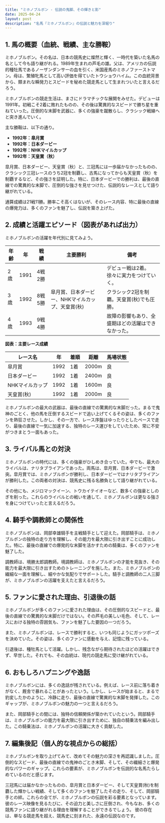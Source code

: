 ```yaml
---
title: "ミホノブルボン - 伝説の鬼脚、その輝きと影"
date: 2025-04-24
layout: post
description: "名馬『ミホノブルボン』の伝説と魅力を深堀り"
---
```


## 1. 馬の概要（血統、戦績、主な勝鞍）

ミホノブルボン。その名は、日本の競馬史に燦然と輝く、一時代を築いた名馬の名として今も語り継がれる。1989年生まれの芦毛の雄。父は、アメリカの伝説的種牡馬であるノーザンダンサーの血を引く、米国産馬のミホノファーストマン。母は、繁殖牝馬として高い評価を得ていたトウショウハイム。この血統背景から、類まれな瞬発力とスピードを秘めた競走馬として生まれついたと言えるだろう。

ミホノブルボンの競走生活は、まさにドラマチックな展開をみせた。デビューは1991年。初戦こそ2着に敗れたものの、その後は驚異的なスピードで勝ち星を重ねていった。圧倒的な末脚を武器に、多くの強豪を蹴散らし、クラシック戦線へと突き進んでいく。

主な勝鞍は、以下の通り。

* **1992年：皐月賞**
* **1992年：日本ダービー**
* **1992年：NHKマイルカップ**
* **1992年：天皇賞（秋）**

皐月賞、日本ダービー、天皇賞（秋）と、三冠馬には一歩届かなかったものの、クラシック三冠レースのうち2冠を制覇し、古馬になってからも天皇賞（秋）を制覇するなど、その強さを証明した。特に、日本ダービーでの勝利は、最後の直線での驚異的な末脚で、圧倒的な強さを見せつけた、伝説的なレースとして語り継がれている。

通算成績は21戦11勝。勝率こそ高くはないが、そのレース内容、特に最後の直線の爆発力は、多くのファンを魅了し、伝説を築き上げた。


## 2. 成績と活躍エピソード（図表があれば出力）

ミホノブルボンの活躍を年代別に見てみよう。

| 年齢 | 年 | 戦績 | 主要勝利 | 備考 |
|---|---|---|---|---|
| 2歳 | 1991 | 4戦2勝 |  | デビュー戦は2着。徐々に実力をつけていく。 |
| 3歳 | 1992 | 8戦5勝 | 皐月賞、日本ダービー、NHKマイルカップ、天皇賞(秋) | クラシック2冠を制覇。天皇賞(秋)でも圧勝。 |
| 4歳 | 1993 | 9戦4勝 |  | 故障の影響もあり、全盛期ほどの活躍はできなかった。 |

**図表：主要レース成績**

| レース名 | 年 | 着順 | 距離 | 馬場状態 |
|---|---|---|---|---|
| 皐月賞 | 1992 | 1着 | 2000m | 良 |
| 日本ダービー | 1992 | 1着 | 2400m | 良 |
| NHKマイルカップ | 1992 | 1着 | 1600m | 良 |
| 天皇賞(秋) | 1992 | 1着 | 2000m | 良 |


ミホノブルボンの最大の武器は、最後の直線での驚異的な末脚だった。まるで鬼神のごとく、他の馬を圧倒するスピードで追い上げてくるその姿は、多くのファンを熱狂させた。しかし、その一方で、レース序盤はゆったりとしたペースで走り、最後の直線で一気に加速する、独特のレース運びをしていたため、常に不安がつきまとう一面もあった。


## 3. ライバル馬との対決

ミホノブルボンの時代には、多くの強豪がひしめき合っていた。中でも、最大のライバルは、ナリタブライアンであった。両馬は、皐月賞、日本ダービーで激突。皐月賞では、ミホノブルボンが勝利し、日本ダービーではナリタブライアンが勝利した。この両者の対決は、競馬史に残る名勝負として語り継がれている。

その他にも、メジロマックイーン、トウカイテイオーなど、数多くの強豪としのぎを削った。これらのライバルとの戦いを通して、ミホノブルボンは更なる強さを身につけていったと言えるだろう。


## 4. 騎手や調教師との関係性

ミホノブルボンは、岡部幸雄騎手を主戦騎手として迎えた。岡部騎手は、ミホノブルボンの独特の走り方を理解し、その能力を最大限に引き出すことに成功した。特に、最後の直線での爆発的な末脚を活かすための騎乗は、多くのファンを魅了した。

調教師は、境勝太郎調教師。境調教師は、ミホノブルボンの才能を見抜き、その能力を最大限に引き出すためのトレーニングを施した。また、ミホノブルボンの繊細な一面を理解し、細やかな気配りでサポートした。騎手と調教師の二人三脚が、ミホノブルボンの活躍を支えたと言えるだろう。


## 5. ファンに愛された理由、引退後の話

ミホノブルボンが多くのファンに愛された理由は、その圧倒的なスピードと、最後の直線での驚異的な末脚だけではない。その芦毛の美しい毛色、そして、レースにおける独特の雰囲気も、ファンを魅了した要因の一つだろう。

また、ミホノブルボンは、レースで勝利すると、いつも同じようにガッツポーズを決めていた。その姿は、多くのファンに感動を与え、記憶に残っている。

引退後は、種牡馬として活躍。しかし、残念ながら期待されたほどの活躍はできず、早世した。それでも、その血統は、現代の競走馬に受け継がれている。


## 6. おもしろハプニングや逸話

ミホノブルボンには、多くの逸話が残されている。例えば、レース前に落ち着きがなく、厩舎で暴れることがあったという。しかし、レースが始まると、まるで豹変したかのように、冷静に走り、最後の直線で驚異的な末脚を発揮した。このギャップが、ミホノブルボンの魅力の一つと言えるだろう。

また、岡部騎手との間には、独特の信頼関係が築かれていたという。岡部騎手は、ミホノブルボンの能力を最大限に引き出すために、独自の騎乗法を編み出した。この騎乗法は、ミホノブルボンの活躍に大きく貢献した。


## 7. 編集後記（個人的な視点からの総括）

ミホノブルボンを取り上げてみて、改めてその魅力の深さを再認識しました。圧倒的なスピード、最後の直線での鬼神のごとき末脚、そして、その繊細さと爆発的なパワーのギャップ。これらの要素が、ミホノブルボンを伝説的な名馬たらしめているのだと感じます。

三冠馬には届かなかったものの、皐月賞と日本ダービー、そして天皇賞(秋)を制覇した輝かしい戦績、そして多くのファンを魅了したその走り、そして、岡部騎手との絆。これらの全てが、ミホノブルボンの伝説を彩る要素となっています。彼のレース映像を見るたびに、その迫力と美しさに圧倒され、今もなお、多くの競馬ファンに語り継がれる理由を理解することができるでしょう。  彼の存在は、単なる競走馬を超え、競馬史に刻まれた、永遠の伝説なのです。
